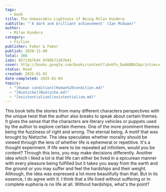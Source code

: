 ```yaml
---
tags:
  - book
title: The Unbearable Lightness of Being Milan Kundera
subtitle: "'A dark and brilliant achievement' (Ian McEwan)"
author:
  - Milan Kundera
category:
  - Fiction
publisher: Faber & Faber
publish: 2020-11-09
total: 308
isbn: 057136764X 9780571367641
cover: http://books.google.com/books/content?id=Ufv_DwAAQBAJ&printsec=frontcover&img=1&zoom=1&edge=curl&source=gbs_api
status: Read
created: 2025-01-02
date-completed: 2025-01-04
topics:
  - "[Human condition](Human%20condition.md)"
  - "[Nietzche](Nietzche.md)"
  - "[existentialism](existentialism.md)"
---
```


This book tells the stories from many different characters perspectives with the unique twist that the author also breaks to speak about certain themes. It gives the sense that the characters are literary vehicles or puppets used by the author to explore certain themes. One of the more prominent themes being the fuzziness of right and wrong. The eternal being. A motif that was brought by Nietzche. The idea speculates whether morality should be viewed through the lens of whether life is ephemeral or repetitive. It's a thought experiment. If life were to be repeated ad infinitem, would you be content? Through this lens, you may make decisions differently. Another idea which i liked a lot is that life can either be lived in a epicurean manner with every pleasure being fulfilled but it takes you away from the earth and the ground or you may suffer and feel the hardships and their weight. Although, the idea was expressed a lot more beautifully than that. But in its essence, I do agree with it. I think that a life lived without suffering or in complete euphoria is no life at all. Without hardships, what's the point? 

